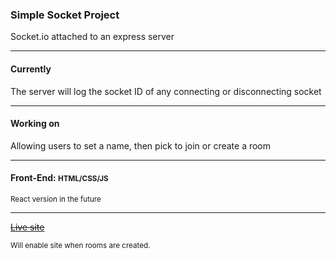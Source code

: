 <h3>Simple Socket Project</h3>

<p>Socket.io attached to an express server</p>

<hr />

<h4>Currently</h4>
<p>The server will log the socket ID of any connecting or disconnecting socket</p>

<hr />

<h4>Working on</h4> 
<p>Allowing users to set a name, then pick to join or create a room</p>

<hr />

<h4>Front-End: <small>HTML/CSS/JS</small></h4>
<p><sup>
	React version in the future
</sup></p>

<hr />

<strike><p><a href="#" target="">Live site</a></p></strike>
<sup>Will enable site when rooms are created.</sup>
